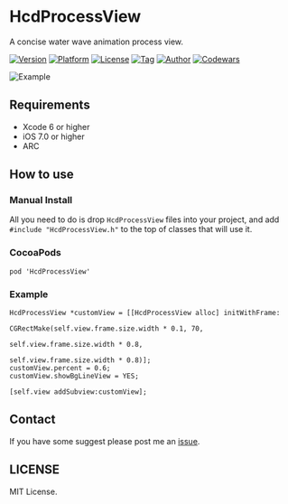 # HcdProcessView
A concise water wave animation process view.

[![Version](https://img.shields.io/cocoapods/v/HcdProcessView.svg?style=flat)](http://cocoapods.org/pods/HcdProcessView)
[![Platform](https://img.shields.io/cocoapods/p/HcdProcessView.svg)](http://cocoapods.org/pods/HcdProcessView)
[![License](https://img.shields.io/github/license/Jvaeyhcd/HcdProcessView.svg)](http://cocoapods.org/pods/HcdProcessView)
[![Tag](https://img.shields.io/github/tag/Jvaeyhcd/HcdProcessView.svg
)](http://cocoapods.org/pods/HcdProcessView)
[![Author](https://img.shields.io/badge/author-Jvaeyhcd-f07c3d.svg)](http://www.jvaeyhcd.cc)
[![Codewars](https://www.codewars.com/users/Jvaeyhcd/badges/large)](https://www.codewars.com/users/Jvaeyhcd)

![Example](https://github.com/Jvaeyhcd/HcdProcessView/blob/master/screen.gif?raw=true)

## Requirements
* Xcode 6 or higher
* iOS 7.0 or higher
* ARC

## How to use

### Manual Install
All you need to do is drop `HcdProcessView` files into your project, and add `#include "HcdProcessView.h"` to the top of classes that will use it.

### CocoaPods
```
pod 'HcdProcessView'
```

### Example
```
HcdProcessView *customView = [[HcdProcessView alloc] initWithFrame:
                                  CGRectMake(self.view.frame.size.width * 0.1, 70,
                                             self.view.frame.size.width * 0.8,
                                             self.view.frame.size.width * 0.8)];
customView.percent = 0.6;
customView.showBgLineView = YES;

[self.view addSubview:customView];
```

## Contact
If you have some suggest please post me an [issue](https://github.com/Jvaeyhcd/HcdProcessView/issues/new).

## LICENSE

MIT License.
